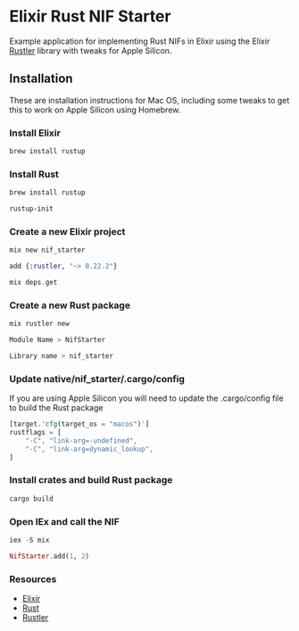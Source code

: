# Elixir Rust NIF Starter

Example application for implementing Rust NIFs in Elixir using the Elixir [Rustler](https://github.com/rusterlium/rustler) library with tweaks for Apple Silicon. 

## Installation

These are installation instructions for Mac OS, including some tweaks to get this to work on Apple Silicon using Homebrew. 

### Install Elixir

```bash
brew install rustup
```

### Install Rust

```bash
brew install rustup

rustup-init
```

### Create a new Elixir project

```elixir
mix new nif_starter

add {:rustler, "~> 0.22.2"}

mix deps.get
```

### Create a new Rust package 

```bash
mix rustler new

Module Name > NifStarter

Library name > nif_starter
```

### Update native/nif_starter/.cargo/config 

If you are using Apple Silicon you will need to update the .cargo/config file to build the Rust package

```rust
[target.'cfg(target_os = "macos")']
rustflags = [
    "-C", "link-arg=-undefined",
    "-C", "link-arg=dynamic_lookup",
]
```

### Install crates and build Rust package

```bash
cargo build
```

### Open IEx and call the NIF 

```elixir
iex -S mix

NifStarter.add(1, 2)
```

### Resources

- [Elixir](https://elixir-lang.org/)
- [Rust](https://www.rust-lang.org/)
- [Rustler](https://github.com/rusterlium/rustler)
